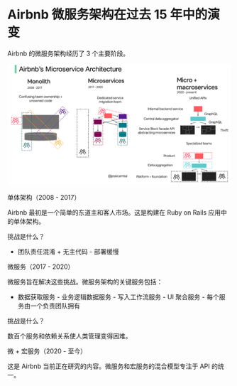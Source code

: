 # Airbnb 微服务架构在过去 15 年中的演变


Airbnb 的微服务架构经历了 3 个主要阶段。

<p> <img src="../images/airbnb_arch.jpeg" /> </p>

单体架构（2008 - 2017）

Airbnb 最初是一个简单的东道主和客人市场。这是构建在 Ruby on Rails 应用中的单体架构。

挑战是什么？

- 团队责任混淆 + 无主代码 - 部署缓慢

微服务（2017 - 2020）

微服务旨在解决这些挑战。微服务架构的关键服务包括：

- 数据获取服务 - 业务逻辑数据服务 - 写入工作流服务 - UI 聚合服务 - 每个服务由一个负责团队拥有

挑战是什么？

数百个服务和依赖关系使人类管理变得困难。

微 + 宏服务（2020 - 至今）

这是 Airbnb 当前正在研究的内容。微服务和宏服务的混合模型专注于 API 的统一。